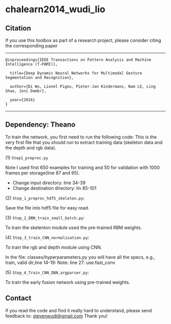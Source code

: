 chalearn2014_wudi_lio 
=====================


Citation
-------
If you use this toolbox as part of a research project, please consider citing the corresponding paper
******************************************************************************************************

```
@inproceedings{IEEE Transactions on Pattern Analysis and Machine Intelligence (T-PAMI)},

  title={Deep Dynamic Neural Networks for Multimodal Gesture Segmentation and Recognition},
  
  author={Di Wu, Lionel Pigou, Pieter-Jan Kindermans, Nam LE, Ling Shao, Joni Dambr},
  
  year={2016}
}
```
******************************************************************************************************


Dependency: Theano
-------

To train the network, you first need to run the following code:
This is the very first file that you should run to extract training data (skeleton data and the depth and rgb data).

(1) `Step1_preproc.py`

Note I used first 650 examples for training and 50 for validation with 1000 frames per storage(line 87 and 95).

-  Change input directory: line 34-39
-  Change destination directory:  lin 85-101



(2) `Step_1_preproc_hdf5_skeleton.py`:

Save the file into hdf5 file for easy read.


(3) `Step_2_DBN_train_small_batch.py`:

To train the skelenton module used the pre-trained RBM weights.


(4) `Step_3_train_CNN_normalisation.py`:

To train the rgb and depth module using CNN.

In the file: classes/hyperparameters.py you will have all the specs, e.g., train, valid dir,line 14-19:
Note: line 27: use.fast_conv

(5) `Step_4_Train_CNN_DBN_argparser.py`:

To train the early fusion network using pre-trained weights.

Contact
-------
If you read the code and find it really hard to understand, please send feedback to: stevenwudi@gmail.com
Thank you!
